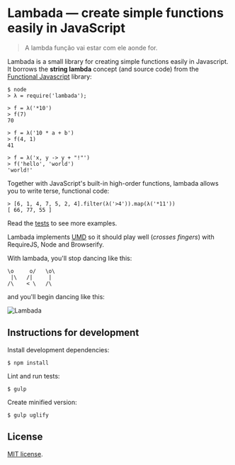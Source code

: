 # Lambada — create simple functions easily in JavaScript

> A lambda função vai estar com ele aonde for.

Lambada is a small library for creating simple functions easily in Javascript.
It borrows the **string lambda** concept (and source code) from the
[Functional Javascript](https://github.com/osteele/functional-javascript)
library:

    $ node
    > λ = require('lambada');

    > f = λ('*10')
    > f(7)
    70

    > f = λ('10 * a + b')
    > f(4, 1)
    41

    > f = λ('x, y -> y + "!"')
    > f('hello', 'world')
    'world!'

Together with JavaScript's built-in high-order functions,
lambada allows you to write terse, functional code:

    > [6, 1, 4, 7, 5, 2, 4].filter(λ('>4')).map(λ('*11'))
    [ 66, 77, 55 ]

Read the [tests](test.js) to see more examples.

Lambada implements [UMD](https://github.com/umdjs/umd)
so it should play well (*crosses fingers*)
with RequireJS, Node and Browserify.

With lambada, you'll stop dancing like this:

    \o     o/   \o\
     |\   /|     |
    /\    < \   /\

and you'll begin dancing like this:

![Lambada](http://31.media.tumblr.com/4c9669b5138ff14cffa81d0b0f0e0e4e/tumblr_mijb4m6nkZ1rqbnt0o1_500.gif)


## Instructions for development

Install development dependencies:

    $ npm install

Lint and run tests:

    $ gulp

Create minified version:

    $ gulp uglify

## License

[MIT license](LICENSE.md).
